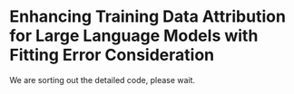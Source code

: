 # Enhancing Training Data Attribution for Large Language Models with Fitting Error Consideration

We are sorting out the detailed code, please wait.
